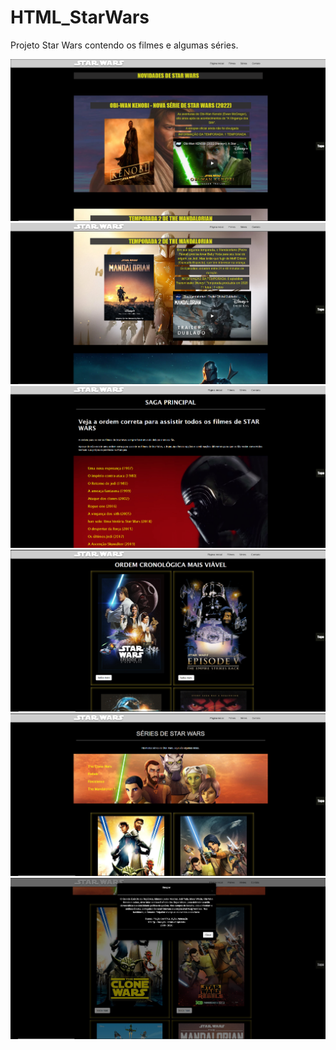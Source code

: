 # HTML_StarWars
Projeto Star Wars contendo os filmes e algumas séries.

<img src=".github/1.png">
<img src=".github/2.png">
<img src=".github/3.png">
<img src=".github/4.png">
<img src=".github/5.png">
<img src=".github/6.png">